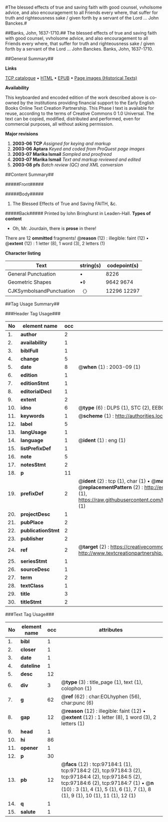 #The blessed effects of true and saving faith with good counsel, vvholsome advice, and also encouragement to all Friends every where, that suffer for truth and righteousness sake / given forth by a servant of the Lord ... John Banckes.#

##Banks, John, 1637-1710.##
The blessed effects of true and saving faith with good counsel, vvholsome advice, and also encouragement to all Friends every where, that suffer for truth and righteousness sake / given forth by a servant of the Lord ... John Banckes.
Banks, John, 1637-1710.

##General Summary##

**Links**

[TCP catalogue](http://www.ota.ox.ac.uk/tcp/)  • 
[HTML](http://tei.it.ox.ac.uk/tcp/Texts-HTML/free/A30/A30834.html)  • 
[EPUB](http://tei.it.ox.ac.uk/tcp/Texts-EPUB/free/A30/A30834.epub) • 
[Page images (Historical Texts)](https://data.historicaltexts.jisc.ac.uk/view?pubId=eebo-13074884e&pageId=eebo-13074884e-97184-1)

**Availability**

This keyboarded and encoded edition of the
	       work described above is co-owned by the institutions
	       providing financial support to the Early English Books
	       Online Text Creation Partnership. This Phase I text is
	       available for reuse, according to the terms of Creative
	       Commons 0 1.0 Universal. The text can be copied,
	       modified, distributed and performed, even for
	       commercial purposes, all without asking permission.

**Major revisions**

1. __2003-06__ __TCP__ *Assigned for keying and markup*
1. __2003-06__ __Aptara__ *Keyed and coded from ProQuest page images*
1. __2003-07__ __Marika Ismail__ *Sampled and proofread*
1. __2003-07__ __Marika Ismail__ *Text and markup reviewed and edited*
1. __2003-08__ __pfs__ *Batch review (QC) and XML conversion*

##Content Summary##

#####Front#####

#####Body#####

1. The Blessed Effects of True and Saving
FAITH, &c.

#####Back#####
Printed by Iohn Bringhurst in Leaden-Hall.
**Types of content**

  * Oh, Mr. Jourdain, there is **prose** in there!

There are 12 **ommitted** fragments! 
 @__reason__ (12) : illegible: faint (12)  •  @__extent__ (12) : 1 letter (8), 1 word (3), 2 letters (1)

**Character listing**


|Text|string(s)|codepoint(s)|
|---|---|---|
|General Punctuation|•|8226|
|Geometric Shapes|▪◊|9642 9674|
|CJKSymbolsandPunctuation|〈〉|12296 12297|

##Tag Usage Summary##

###Header Tag Usage###

|No|element name|occ|attributes|
|---|---|---|---|
|1.|__author__|2||
|2.|__availability__|1||
|3.|__biblFull__|1||
|4.|__change__|5||
|5.|__date__|8| @__when__ (1) : 2003-09 (1)|
|6.|__edition__|1||
|7.|__editionStmt__|1||
|8.|__editorialDecl__|1||
|9.|__extent__|2||
|10.|__idno__|6| @__type__ (6) : DLPS (1), STC (2), EEBO-CITATION (1), OCLC (1), VID (1)|
|11.|__keywords__|1| @__scheme__ (1) : http://authorities.loc.gov/ (1)|
|12.|__label__|5||
|13.|__langUsage__|1||
|14.|__language__|1| @__ident__ (1) : eng (1)|
|15.|__listPrefixDef__|1||
|16.|__note__|5||
|17.|__notesStmt__|2||
|18.|__p__|11||
|19.|__prefixDef__|2| @__ident__ (2) : tcp (1), char (1)  •  @__matchPattern__ (2) : ([0-9\-]+):([0-9IVX]+) (1), (.+) (1)  •  @__replacementPattern__ (2) : http://eebo.chadwyck.com/downloadtiff?vid=$1&page=$2 (1), https://raw.githubusercontent.com/textcreationpartnership/Texts/master/tcpchars.xml#$1 (1)|
|20.|__projectDesc__|1||
|21.|__pubPlace__|2||
|22.|__publicationStmt__|2||
|23.|__publisher__|2||
|24.|__ref__|2| @__target__ (2) : https://creativecommons.org/publicdomain/zero/1.0/ (1), http://www.textcreationpartnership.org/docs/. (1)|
|25.|__seriesStmt__|1||
|26.|__sourceDesc__|1||
|27.|__term__|2||
|28.|__textClass__|1||
|29.|__title__|3||
|30.|__titleStmt__|2||


###Text Tag Usage###

|No|element name|occ|attributes|
|---|---|---|---|
|1.|__bibl__|1||
|2.|__closer__|1||
|3.|__date__|1||
|4.|__dateline__|1||
|5.|__desc__|12||
|6.|__div__|3| @__type__ (3) : title_page (1), text (1), colophon (1)|
|7.|__g__|62| @__ref__ (62) : char:EOLhyphen (56), char:punc (6)|
|8.|__gap__|12| @__reason__ (12) : illegible: faint (12)  •  @__extent__ (12) : 1 letter (8), 1 word (3), 2 letters (1)|
|9.|__head__|1||
|10.|__hi__|86||
|11.|__opener__|1||
|12.|__p__|30||
|13.|__pb__|12| @__facs__ (12) : tcp:97184:1 (1), tcp:97184:2 (2), tcp:97184:3 (2), tcp:97184:4 (2), tcp:97184:5 (2), tcp:97184:6 (2), tcp:97184:7 (1)  •  @__n__ (10) : 3 (1), 4 (1), 5 (1), 6 (1), 7 (1), 8 (1), 9 (1), 10 (1), 11 (1), 12 (1)|
|14.|__q__|1||
|15.|__salute__|1||

